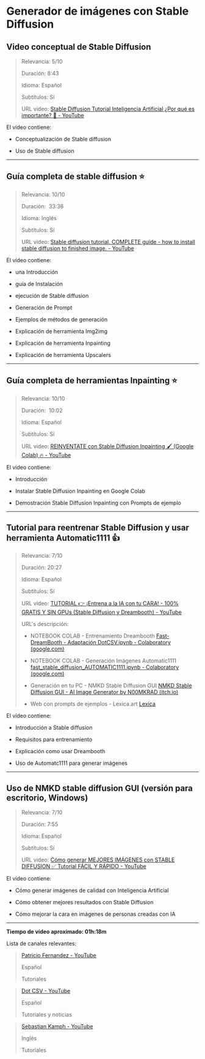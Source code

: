 # Generador de imágenes con Stable Diffusion

## Video conceptual de Stable Diffusion

> Relevancia: 5/10
> 
> Duración: 8:43
> 
> Idioma: Español
> 
> Subtítulos: Sí
> 
> URL video: [Stable Diffusion Tutorial Inteligencia Artificial ¿Por qué es importante? 🚨 - YouTube](https://www.youtube.com/watch?v=v6h06swKG2o&t=55s&ab_channel=Emiliusvgs)

El vídeo contiene:

- Conceptualización de Stable diffusion
  
- Uso de Stable diffusion
  

---

## Guía completa de stable diffusion :star:

> Relevancia: 10/10
> 
> Duración:  33:36
> 
> Idioma: Inglés
> 
> Subtítulos: Sí
> 
> URL video: [Stable diffusion tutorial. COMPLETE guide - how to install stable diffusion to finished image. - YouTube](https://www.youtube.com/watch?v=DHaL56P6f5M&ab_channel=SebastianKamph)

El vídeo contiene:

- una Introducción
  
- guía de Instalación
  
- ejecución de Stable diffusion
  
- Generación de Prompt
  
- Ejemplos de métodos de generación
  
- Explicación de herramienta Img2img
  
- Explicación de herramienta Inpainting
  
- Explicación de herramienta Upscalers
  

---

## Guía completa de herramientas Inpainting :star:

> Relevancia: 10/10
> 
> Duración:  10:02
> 
> Idioma: Español
> 
> Subtítulos: Sí
> 
> URL video: [REINVENTATE con Stable Diffusion Inpainting 🖌 (Google Colab) 🔥 - YouTube](https://www.youtube.com/watch?v=XTzRnDip6_Q&t=276s&ab_channel=PatricioFernandez)

El vídeo contiene:

- Introducción
  
- Instalar Stable Diffusion Inpainting en Google Colab
  
- Demostración Stable Diffusion Inpainting con Prompts de ejemplo
  

---

## Tutorial para reentrenar Stable Diffusion y usar herramienta Automatic1111 :thumbsup:

> Relevancia: 7/10
> 
> Duración: 20:27
> 
> Idioma: Español
> 
> Subtítulos: Sí
> 
> URL video: [TUTORIAL 👉 ¡Entrena a la IA con tu CARA! - 100% GRATIS Y SIN GPUs (Stable Diffusion y Dreambooth) - YouTube](https://www.youtube.com/watch?v=rgKBjRLvjLs&list=LL&index=22&t=6s&ab_channel=DotCSV)
> 
> URL's descripción:
> 
> - NOTEBOOK COLAB - Entrenamiento Dreambooth
>   [Fast-DreamBooth - Adaptación DotCSV.ipynb - Colaboratory (google.com)](https://colab.research.google.com/drive/1-HIbslQd7Ei_mAt25ipqSUMvbe3POm98?usp=sharing)
>   
> - NOTEBOOK COLAB - Generación Imágenes Automatic1111
>   [fast_stable_diffusion_AUTOMATIC1111.ipynb - Colaboratory (google.com)](https://colab.research.google.com/github/TheLastBen/fast-stable-diffusion/blob/main/fast_stable_diffusion_AUTOMATIC1111.ipynb)
>   
> - Generación en tu PC - NMKD Stable Diffusion GUI
>   [NMKD Stable Diffusion GUI - AI Image Generator by N00MKRAD (itch.io)](https://nmkd.itch.io/t2i-gui)
>   
> - Web con prompts de ejemplos - Lexica.art
>   [Lexica](https://lexica.art/)
>   

El vídeo contiene:

- Introducción a Stable diffusion
  
- Requisitos para entrenamiento
  
- Explicación como usar Dreambooth
  
- Uso de Automatc1111 para generar imágenes
  

---

## Uso de NMKD stable diffusion GUI (versión para escritorio, Windows)

> Relevancia: 7/10
> 
> Duración: 7:55
> 
> Idioma: Español
> 
> Subtítulos: Sí
> 
> URL video: [Cómo generar MEJORES IMÁGENES con STABLE DIFFUSION ✅ Tutorial FÁCIL Y RÁPIDO - YouTube](https://www.youtube.com/watch?v=FNBuMil7YRw&list=LL&index=15&t=378s&ab_channel=XavierMitjana)

El vídeo contiene:

- Cómo generar imágenes de calidad con Inteligencia Artificial
  
- Cómo obtener mejores resultados con Stable Diffusion
  
- Cómo mejorar la cara en imágenes de personas creadas con IA
  

---

**Tiempo de vídeo aproximado: 01h:18m**

Lista de canales relevantes:

> [Patricio Fernandez - YouTube](https://www.youtube.com/channel/UChY8YANMftyY74q1hNMrQ0A)
> 
> Español
> 
> Tutoriales
  
> [Dot CSV - YouTube](https://www.youtube.com/c/DotCSV)
> 
> Español
> 
> Tutoriales y noticias
  
> [Sebastian Kamph - YouTube](https://www.youtube.com/channel/UCvKqTb-65iAmXK59sFNKINQ)
> 
> Inglés
> 
> Tutoriales
